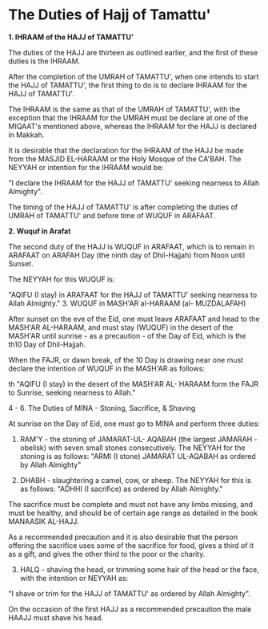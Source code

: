 The Duties of Hajj of Tamattu'
==============================

**1. IHRAAM of the HAJJ of TAMATTU'**

The duties of the HAJJ are thirteen as outlined earlier, and the first
of these duties is the IHRAAM.

After the completion of the UMRAH of TAMATTU', when one intends to
start the HAJJ of TAMATTU', the first thing to do is to declare IHRAAM
for the HAJJ of TAMATTU'.

The IHRAAM is the same as that of the UMRAH of TAMATTU', with the
exception that the IHRAAM for the UMRAH must be declare at one of the
MIQAAT's mentioned above, whereas the IHRAAM for the HAJJ is declared in
Makkah.

It is desirable that the declaration for the IHRAAM of the HAJJ be made
from the MASJID EL-HARAAM or the Holy Mosque of the CA'BAH. The NEYYAH
or intention for the IHRAAM would be:

"I declare the IHRAAM for the HAJJ of TAMATTU' seeking nearness to
Allah Almighty".

The timing of the HAJJ of TAMATTU' is after completing the duties of
UMRAH of TAMATTU' and before time of WUQUF in ARAFAAT.


**2. Wuquf in Arafat**


The second duty of the HAJJ is WUQUF in ARAFAAT, which is to remain in
ARAFAAT on ARAFAH Day (the ninth day of Dhil-Hajjah) from Noon until
Sunset.

The NEYYAH for this WUQUF is:

"AQIFU (I stay) in ARAFAAT for the HAJJ of TAMATTU' seeking nearness to
Allah Almighty." 3. WUQUF in MASH'AR al-HARAAM (al- MUZDALAFAH)

After sunset on the eve of the Eid, one must leave ARAFAAT and head to
the MASH'AR AL-HARAAM, and must stay (WUQUF) in the desert of the
MASH'AR until sunrise - as a precaution - of the Day of Eid, which is
the th10 Day of Dhil-Hajjah.

When the FAJR, or dawn break, of the 10 Day is drawing near one must
declare the intention of WUQUF in the MASH'AR as follows:

th "AQIFU (I stay) in the desert of the MASH'AR AL- HARAAM form the
FAJR to Sunrise, seeking nearness to Allah."

4 - 6. The Duties of MINA - Stoning, Sacrifice, & Shaving

At sunrise on the Day of Eid, one must go to MINA and perform three
duties:

1. RAM'Y - the stoning of JAMARAT-UL- AQABAH (the largest JAMARAH -
obelisk) with seven small stones consecutively. The NEYYAH for the
stoning is as follows: "ARMI (I stone) JAMARAT UL-AQABAH as ordered by
Allah Almighty"

2. DHABH - slaughtering a camel, cow, or sheep. The NEYYAH for this is
as follows: "ADHHI (I sacrifice) as ordered by Allah Almighty."

The sacrifice must be complete and must not have any limbs missing, and
must be healthy, and should be of certain age range as detailed in the
book MANAASIK AL-HAJJ.

As a recommended precaution and it is also desirable that the person
offering the sacrifice uses some of the sacrifice for food, gives a
third of it as a gift, and gives the other third to the poor or the
charity.

3. HALQ - shaving the head, or trimming some hair of the head or the
face, with the intention or NEYYAH as:

"I shave or trim for the HAJJ of TAMATTU' as ordered by Allah
Almighty".

On the occasion of the first HAJJ as a recommended precaution the male
HAAJJ must shave his head.


